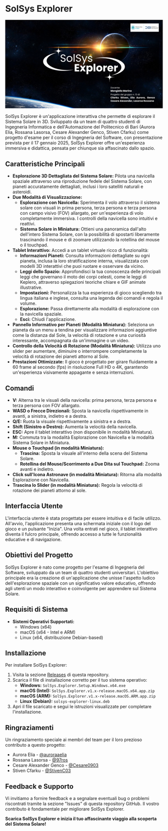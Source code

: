 # SolSys Explorer

![Screenshot di SolSys Explorer](solarsystem/Assets/SolSysPresent.png)

SolSys Explorer è un'applicazione interattiva che permette di esplorare il Sistema Solare in 3D. Sviluppato da un team di quattro studenti di Ingegneria Informatica e dell'Automazione del Politecnico di Bari (Aurora Elia, Rossana Lasorsa, Cesare Alexander Genco, Stiven Cfarku) come progetto d'esame per il corso di Ingegneria del Software, con presentazione prevista per il 17 gennaio 2025, SolSys Explorer offre un'esperienza immersiva e didattica, pensata per chiunque sia affascinato dallo spazio.

## Caratteristiche Principali

*   **Esplorazione 3D Dettagliata del Sistema Solare:**  Pilota una navicella spaziale attraverso una riproduzione fedele del Sistema Solare, con pianeti accuratamente dettagliati, inclusi i loro satelliti naturali e asteroidi.
*   **Due Modalità di Visualizzazione:**
    *   **Esplorazione con Navicella:**  Sperimenta il volo attraverso il sistema solare con visuali in prima persona, terza persona e terza persona con campo visivo (FOV) allargato, per un'esperienza di volo completamente immersiva. I controlli della navicella sono intuitivi e reattivi.
    *   **Sistema Solare in Miniatura:** Ottieni una panoramica dall'alto dell'intero Sistema Solare, con la possibilità di spostarti liberamente trascinando il mouse e di zoomare utilizzando la rotellina del mouse o il touchpad.
*   **Tablet Interattivo:** Accedi a un tablet virtuale ricco di funzionalità:
    *   **Informazioni Pianeti:**  Consulta informazioni dettagliate su ogni pianeta, inclusa la loro stratificazione interna, visualizzata con modelli 3D interattivi che puoi ruotare e osservare da vicino.
    *   **Leggi dello Spazio:** Approfondisci la tua conoscenza delle principali leggi che governano il moto dei corpi celesti, come le leggi di Keplero, attraverso spiegazioni teoriche chiare e GIF animate illustrative.
    *   **Impostazioni:** Personalizza la tua esperienza di gioco scegliendo tra lingua italiana e inglese, consulta una legenda dei comandi e regola il volume.
    *   **Esplorazione:**  Passa direttamente alla modalità di esplorazione con la navicella spaziale.
    *   **Esci:**  Chiudi l'applicazione.
*   **Pannello Informativo per Pianeti (Modalità Miniatura):** Seleziona un pianeta da un menu a tendina per visualizzare informazioni aggiuntive come la distanza dal Sole, la velocità di rotazione e una curiosità interessante, accompagnata da un'immagine o un video.
*   **Controllo della Velocità di Rotazione (Modalità Miniatura):** Utilizza uno slider per aumentare, diminuire o interrompere completamente la velocità di rotazione dei pianeti attorno al Sole.
*   **Prestazioni Ottimizzate:** Il gioco è progettato per girare fluidamente a 60 frame al secondo (fps) in risoluzione Full HD o 4K, garantendo un'esperienza visivamente appagante e senza interruzioni.

## Comandi

*   **V:** Alterna tra le visuali della navicella: prima persona, terza persona e terza persona con FOV allargato.
*   **WASD o Frecce Direzionali:** Sposta la navicella rispettivamente in avanti, a sinistra, indietro e a destra.
*   **Q/E:** Ruota la visuale rispettivamente a sinistra e a destra.
*   **Shift (Sinistro o Destro):** Aumenta la velocità della navicella.
*   **ESC:** Apre il tablet interattivo (non disponibile in modalità Miniatura).
*   **M:** Commuta tra la modalità Esplorazione con Navicella e la modalità Sistema Solare in Miniatura.
*   **Mouse o Touchpad (in modalità Miniatura):**
    *   **Trascina:** Sposta la visuale all'interno della scena del Sistema Solare.
    *   **Rotellina del Mouse/Scorrimento a Due Dita sul Touchpad:** Zooma avanti e indietro.
*   **Click sull'Icona Astronave (in modalità Miniatura):**  Ritorna alla modalità Esplorazione con Navicella.
*   **Trascina lo Slider (in modalità Miniatura):** Regola la velocità di rotazione dei pianeti attorno al sole.

## Interfaccia Utente

L'interfaccia utente è stata progettata per essere intuitiva e di facile utilizzo. All'avvio, l'applicazione presenta una schermata iniziale con il logo del gioco e un pulsante "Inizia". Una volta entrati nel gioco, il tablet interattivo diventa il fulcro principale, offrendo accesso a tutte le funzionalità educative e di navigazione.

## Obiettivi del Progetto

SolSys Explorer è nato come progetto per l'esame di Ingegneria del Software, sviluppato da un team di quattro studenti universitari. L'obiettivo principale era la creazione di un'applicazione che unisse l'aspetto ludico dell'esplorazione spaziale con un significativo valore educativo, offrendo agli utenti un modo interattivo e coinvolgente per apprendere sul Sistema Solare.

## Requisiti di Sistema

*   **Sistemi Operativi Supportati:**
    *   Windows (x64)
    *   macOS (x64 - Intel e ARM)
    *   Linux (x64, distribuzione Debian-based)

## Installazione

Per installare SolSys Explorer:

1. Visita la sezione [Releases](https://github.com/97ros/solarsystem_new/releases) di questa repository.
2. Scarica il file di installazione corretto per il tuo sistema operativo:
    *   **Windows:** `SolSys.Explorer.Setup.Windows.x64.exe`
    *   **macOS (Intel):** `SolSys.Explorer.v1.x-release.macOS.x64.app.zip`
    *   **macOS (ARM):** `SolSys.Explorer.v1.x-release.macOS.ARM.app.zip`
    *   **Linux (Debian):** `solsys-explorer-linux.deb`
3. Apri il file scaricato e segui le istruzioni visualizzate per completare l'installazione.

## Ringraziamenti

Un ringraziamento speciale ai membri del team per il loro prezioso contributo a questo progetto:

*   Aurora Elia - [@auroraaelia](https://github.com/auroraaelia)
*   Rossana Lasorsa - [@97ros](https://github.com/97ros)
*   Cesare Alexander Genco - [@Cesare0903](https://github.com/Cesare0903)
*   Stiven Cfarku - [@StivenC03](https://github.com/StivenC03)

## Feedback e Supporto

Vi invitiamo a fornire feedback e a segnalare eventuali bug o problemi riscontrati tramite la sezione "Issues" di questa repository GitHub. Il vostro contributo è fondamentale per migliorare SolSys Explorer.

**Scarica SolSys Explorer e inizia il tuo affascinante viaggio alla scoperta del Sistema Solare!**
